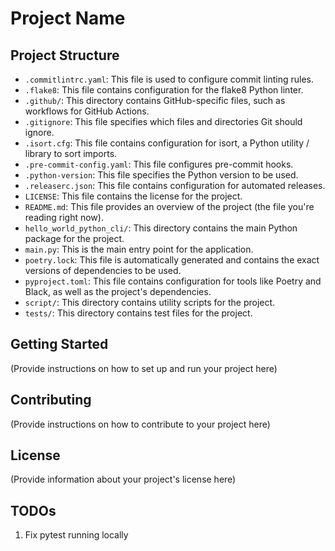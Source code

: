 # Project Name

## Project Structure

- `.commitlintrc.yaml`: This file is used to configure commit linting rules.
- `.flake8`: This file contains configuration for the flake8 Python linter.
- `.github/`: This directory contains GitHub-specific files, such as workflows for GitHub Actions.
- `.gitignore`: This file specifies which files and directories Git should ignore.
- `.isort.cfg`: This file contains configuration for isort, a Python utility / library to sort imports.
- `.pre-commit-config.yaml`: This file configures pre-commit hooks.
- `.python-version`: This file specifies the Python version to be used.
- `.releaserc.json`: This file contains configuration for automated releases.
- `LICENSE`: This file contains the license for the project.
- `README.md`: This file provides an overview of the project (the file you're reading right now).
- `hello_world_python_cli/`: This directory contains the main Python package for the project.
- `main.py`: This is the main entry point for the application.
- `poetry.lock`: This file is automatically generated and contains the exact versions of dependencies to be used.
- `pyproject.toml`: This file contains configuration for tools like Poetry and Black, as well as the project's dependencies.
- `script/`: This directory contains utility scripts for the project.
- `tests/`: This directory contains test files for the project.

## Getting Started

(Provide instructions on how to set up and run your project here)

## Contributing

(Provide instructions on how to contribute to your project here)

## License

(Provide information about your project's license here)

## TODOs
1. Fix pytest running locally